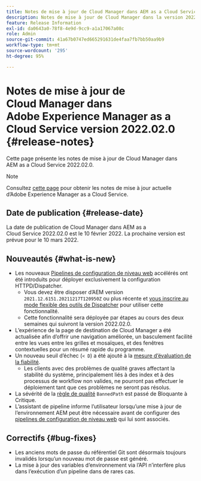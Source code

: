 ```yaml
---
title: Notes de mise à jour de Cloud Manager dans AEM as a Cloud Service version 2022.02.0
description: Notes de mise à jour de Cloud Manager dans la version 2022.02.0 d’AEM as a Cloud Service.
feature: Release Information
exl-id: da0643a0-78f8-4e9d-9cc9-a1a17067a08c
role: Admin
source-git-commit: 41a67b0747ed665291631de4faa7fb7bb50aa9b9
workflow-type: tm+mt
source-wordcount: '295'
ht-degree: 95%

---
```


# Notes de mise à jour de Cloud Manager dans Adobe Experience Manager as a Cloud Service version 2022.02.0 {#release-notes}

Cette page présente les notes de mise à jour de Cloud Manager dans AEM as a Cloud Service 2022.02.0.

>[!NOTE]
>
>Consultez [cette page](/help/release-notes/release-notes-cloud/release-notes-current.md) pour obtenir les notes de mise à jour actuelle d’Adobe Experience Manager as a Cloud Service.

## Date de publication {#release-date}

La date de publication de Cloud Manager dans AEM as a Cloud Service 2022.02.0 est le 10 février 2022. La prochaine version est prévue pour le 10 mars 2022.

## Nouveautés {#what-is-new}

* Les nouveaux [Pipelines de configuration de niveau web](/help/implementing/cloud-manager/configuring-pipelines/introduction-ci-cd-pipelines.md#web-tier-config-pipelines) accélérés ont été introduits pour déployer exclusivement la configuration HTTPD/Dispatcher.
   * Vous devez être disposer d’AEM version `2021.12.6151.20211217T120950Z` ou plus récente et [vous inscrire au mode flexible des outils de Dispatcher](/help/implementing/dispatcher/disp-overview.md#validation-debug) pour utiliser cette fonctionnalité.
   * Cette fonctionnalité sera déployée par étapes au cours des deux semaines qui suivront la version 2022.02.0.
* L’expérience de la page de destination de Cloud Manager a été actualisée afin d’offrir une navigation améliorée, un basculement facilité entre les vues entre les grilles et mosaïques, et des fenêtres contextuelles pour un résumé rapide du programme.
* Un nouveau seuil d’échec (`< D`) a été ajouté à la [mesure d’évaluation de la fiabilité](/help/implementing/cloud-manager/code-quality-testing.md#understanding-code-quality-rules).
   * Les clients avec des problèmes de qualité graves affectant la stabilité du système, principalement liés à des index et à des processus de workflow non valides, ne pourront pas effectuer le déploiement tant que ces problèmes ne seront pas résolus.
* La sévérité de la [règle de qualité](/help/implementing/cloud-manager/code-quality-testing.md#understanding-code-quality-rules) `BannedPath` est passé de Bloquante à Critique.
* L’assistant de pipeline informe l’utilisateur lorsqu’une mise à jour de l’environnement AEM peut être nécessaire avant de configurer des [pipelines de configuration de niveau web](/help/implementing/cloud-manager/configuring-pipelines/introduction-ci-cd-pipelines.md#web-tier-config-pipelines) qui lui sont associés.

## Correctifs {#bug-fixes}

* Les anciens mots de passe du référentiel Git sont désormais toujours invalidés lorsqu’un nouveau mot de passe est généré.
* La mise à jour des variables d’environnement via l’API n’interfère plus dans l’exécution d’un pipeline dans de rares cas.
